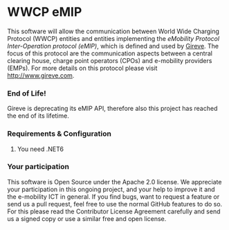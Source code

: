 WWCP eMIP
=========

This software will allow the communication between World Wide Charging Protocol
(WWCP) entities and entities implementing the _eMobility Protocol Inter-Operation protocol (eMIP)_,
which is defined and used by [Gireve](http://www.gireve.com). The focus
of this protocol are the communication aspects between a central clearing house,
charge point operators (CPOs) and e-mobility providers (EMPs). For more details
on this protocol please visit http://www.gireve.com.


### End of Life!

Gireve is deprecating its eMIP API, therefore also this project has reached the end of its lifetime.


### Requirements & Configuration

1. You need .NET6

### Your participation

This software is Open Source under the Apache 2.0 license. We appreciate
your participation in this ongoing project, and your help to improve it
and the e-mobility ICT in general. If you find bugs, want to request a
feature or send us a pull request, feel free to use the normal GitHub
features to do so. For this please read the Contributor License Agreement
carefully and send us a signed copy or use a similar free and open license.
